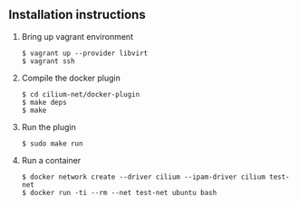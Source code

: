 
## Installation instructions

1. Bring up vagrant environment

   ```
   $ vagrant up --provider libvirt
   $ vagrant ssh
   ```

2. Compile the docker plugin

   ```
   $ cd cilium-net/docker-plugin
   $ make deps
   $ make
   ```

3. Run the plugin

   ```
   $ sudo make run
   ```

4. Run a container

   ```
   $ docker network create --driver cilium --ipam-driver cilium test-net
   $ docker run -ti --rm --net test-net ubuntu bash
   ```
